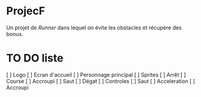# ProjecF

Un projet de *Runner* dans lequel on évite les obstacles et récupère
des bonus.

# TO DO liste

[ ] Logo
[ ] Ecran d'accueil
[ ] Personnage principal
	[ ] Sprites
		[ ] Arrêt
		[ ] Course
		[ ] Accroupi
		[ ] Saut
		[ ] Dégat
	[ ] Controles
		[ ] Saut
		[ ] Acceleration
		[ ] Accroupi
